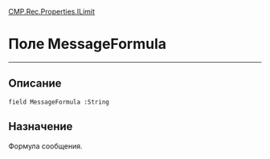 ﻿---
Link: CMP.Rec.Properties.ILimit.@MessageFormula
---

<!---  Навигация
[Имя проекта](#) :
-->
[CMP.Rec.Properties.ILimit](Default)

# Поле MessageFormula
---

## Описание

    field MessageFormula :String

<!--
## Аргументы{#Args}

### Аргумент1

Описание аргумента 1
-->

## Назначение

Формула сообщения.

<!--
## Пример

    MessageFormula...
-->

